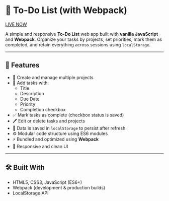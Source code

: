 # 📝 To-Do List (with Webpack)

[LIVE NOW](https://hassan-n-khan.github.io/todo-list/)

A simple and responsive **To-Do List** web app built with **vanilla JavaScript** and **Webpack**. Organize your tasks by projects, set priorities, mark them as completed, and retain everything across sessions using `localStorage`.

---

## 🚀 Features

- 📁 Create and manage multiple projects
- 🧾 Add tasks with:
  - Title
  - Description
  - Due Date
  - Priority
  - Completion checkbox
- ✅ Mark tasks as complete (checkbox status is saved)
- 🖊️ Edit or delete tasks and projects
- 💾 Data is saved in `localStorage` to persist after refresh
- ⚙️ Modular code structure using ES6 modules
- ⚡ Bundled and optimized using **Webpack**
- 🎨 Responsive and clean UI

---

## 🛠️ Built With

- HTML5, CSS3, JavaScript (ES6+)
- Webpack (development & production builds)
- LocalStorage API
